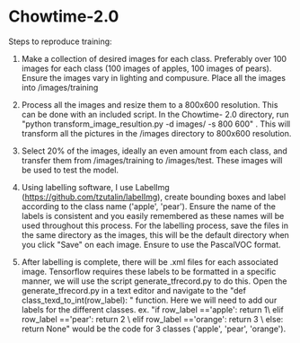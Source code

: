 # Chowtime-2.0
Steps to reproduce training:

1.  Make a collection of desired images for each class. Preferably over 100 images for each class (100 images of apples, 100 images of pears). Ensure the images vary in lighting and compusure. Place all the images into /images/training
2.  Process all the images and resize them to a 800x600 resolution. This can be done with an included script. In the Chowtime-  2.0 directory, run "python transform_image_resultion.py -d images/ -s 800 600" . This will transform all the pictures in the /images directory to 800x600 resolution.

3. Select 20% of the images, ideally an even amount from each class, and transfer them from /images/training to /images/test. These images will be used to test the model. 

4. Using labelling software, I use LabelImg (https://github.com/tzutalin/labelImg), create bounding boxes and label according to the class name ('apple',  'pear'). Ensure the name of the labels is consistent and you easily remembered as these names will be used throughout this process. For the labelling process, save the files in the same directory as the images, this will be the default directory when you click "Save" on each image. Ensure to use the PascalVOC format.

5. After labelling is complete, there will be .xml files for each associated image. Tensorflow requires these labels to be formatted in a specific manner, we will use the script generate_tfrecord.py to do this. Open the generate_tfrecord.py in a text editor and navigate to the "def class_texd_to_int(row_label): " function. Here we will need to add our labels for the different classes. ex. "if row_label =='apple': return 1\ elif row_label =='pear': return 2 \ elif row_label =='orange': return 3 \ else: return None" would be the code for 3 classes ('apple', 'pear', 'orange').
